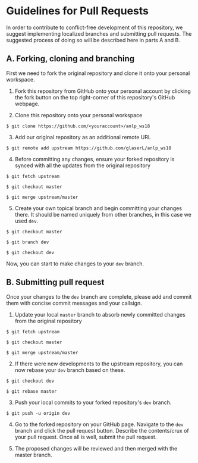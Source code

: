 # Guidelines for Pull Requests

In order to contribute to conflict-free development of this repository, we suggest implementing localized branches and submitting pull requests. The suggested process of doing so will be described here in parts A and B.

## A. Forking, cloning and branching

First we need to fork the original repository and clone it onto your personal workspace.

1. Fork this repository from GitHub onto your personal account by clicking the fork button on the top right-corner of this repository's GitHub webpage.

2. Clone this repository onto your personal workspace

```shell
$ git clone https://github.com/<youraccount>/anlp_ws18
```

3. Add our original repository as an additional remote URL

```shell
$ git remote add upstream https://github.com/glaserL/anlp_ws18
```

4. Before committing any changes, ensure your forked repository is synced with all the updates from the original repository

```shell
$ git fetch upstream

$ git checkout master

$ git merge upstream/master
```

5. Create your own topical branch and begin committing your changes there. It should be named uniquely from other branches, in this case we used `dev`.

```shell
$ git checkout master

$ git branch dev

$ git checkout dev
```

Now, you can start to make changes to your `dev` branch.

## B. Submitting pull request

Once your changes to the `dev` branch are complete, please add and commit them with concise commit messages and your callsign.

1. Update your local `master` branch to absorb newly committed changes from the original repository

```shell
$ git fetch upstream

$ git checkout master

$ git merge upstream/master
```

2. If there were new developments to the upstream repository, you can now rebase your `dev` branch based on these.

```shell
$ git checkout dev

$ git rebase master
```

3. Push your local commits to your forked repository's `dev` branch.

```shell
$ git push -u origin dev
```

4. Go to the forked repository on your GitHub page. Navigate to the `dev` branch and click the pull request button. Describe the contents/crux of your pull request. Once all is well, submit the pull request.

5. The proposed changes will be reviewed and then merged with the master branch.
